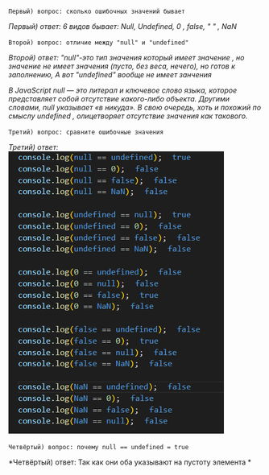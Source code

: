 `Первый) вопрос: сколько ошибочных значений бывает`

*Первый) ответ: 6 видов бывает: Null, Undefined, 0 , false, " " , NaN*

`Второй) вопрос: отличие между "null" и "undefined"`

*Второй) ответ: "null"-это тип значения который имеет значение , но значение не имеет значения (пусто, без веса, нечего), но готов к заполнению, А вот "undefined" вообще не имеет занчения*

*В JavaScript null — это литерал и ключевое слово языка, которое представляет собой отсутствие какого-либо объекта. Другими словами, null указывает «в никуда». В свою очередь, хоть и похожий по смыслу undefined , олицетворяет отсутствие значения как такового.*

`Третий) вопрос: сравните ошибочные значения`

*Третий) ответ: <img src="./Screenshot_1.png">*

`Четвёртый) вопрос: почему null == undefined = true`

*Четвёртый) ответ: Так как они оба указывают на пустоту элемента *